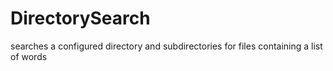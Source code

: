 # DirectorySearch
searches a configured directory and subdirectories for files containing a list of words 

